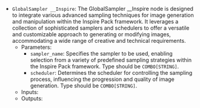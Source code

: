 - `GlobalSampler __Inspire`: The GlobalSampler __Inspire node is designed to integrate various advanced sampling techniques for image generation and manipulation within the Inspire Pack framework. It leverages a collection of sophisticated samplers and schedulers to offer a versatile and customizable approach to generating or modifying images, accommodating a wide range of creative and technical requirements.
    - Parameters:
        - `sampler_name`: Specifies the sampler to be used, enabling selection from a variety of predefined sampling strategies within the Inspire Pack framework. Type should be `COMBO[STRING]`.
        - `scheduler`: Determines the scheduler for controlling the sampling process, influencing the progression and quality of image generation. Type should be `COMBO[STRING]`.
    - Inputs:
    - Outputs:
